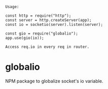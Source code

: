 
```
Usage:

const http = require("http");
const server = http.createServer(app);
const io = socketio(server).listen(server);

const gio = require("globalio");
app.use(gio(io));
```

```
Access req.io in every req in router.
```

# globalio
NPM package to globalize socket's io variable.
